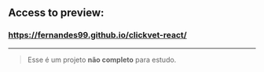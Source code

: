 ## Access to preview:
### https://fernandes99.github.io/clickvet-react/

___

> Esse é um projeto **não completo** para estudo.
